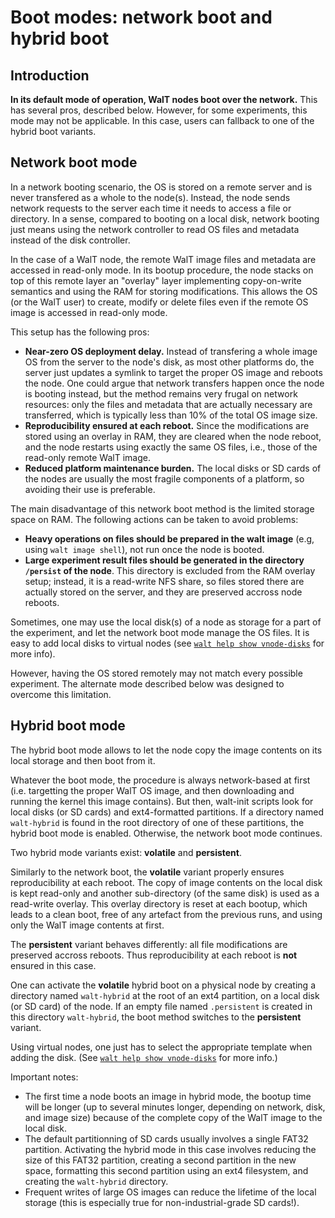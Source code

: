 
# Boot modes: network boot and hybrid boot

## Introduction

**In its default mode of operation, WalT nodes boot over the network.**
This has several pros, described below. However, for some experiments, this mode
may not be applicable.
In this case, users can fallback to one of the hybrid boot variants.


## Network boot mode

In a network booting scenario, the OS is stored on a remote server and is never
transfered as a whole to the node(s). Instead, the node sends network requests
to the server each time it needs to access a file or directory. In a sense, compared
to booting on a local disk, network booting just means using the network controller
to read OS files and metadata instead of the disk controller.

In the case of a WalT node, the remote WalT image files and metadata are accessed in
read-only mode. In its bootup procedure, the node stacks on top of this remote layer
an "overlay" layer implementing copy-on-write semantics and using the RAM for storing
modifications. This allows the OS (or the WalT user) to create, modify or delete
files even if the remote OS image is accessed in read-only mode.

This setup has the following pros:
* **Near-zero OS deployment delay.** Instead of transfering a whole image OS from
  the server to the node's disk, as most other platforms do, the server just updates
  a symlink to target the proper OS image and reboots the node. One could argue that
  network transfers happen once the node is booting instead, but the method remains
  very frugal on network resources: only the files and metadata that are actually
  necessary are transferred, which is typically less than 10% of the total OS image
  size.
* **Reproducibility ensured at each reboot.** Since the modifications are stored
  using an overlay in RAM, they are cleared when the node reboot, and the node
  restarts using exactly the same OS files, i.e., those of the read-only remote
  WalT image.
* **Reduced platform maintenance burden.** The local disks or SD cards of the nodes
  are usually the most fragile components of a platform, so avoiding their use is
  preferable.

The main disadvantage of this network boot method is the limited storage space on RAM.
The following actions can be taken to avoid problems:
* **Heavy operations on files should be prepared in the walt image** (e.g, using
  `walt image shell`), not run once the node is booted.
* **Large experiment result files should be generated in the directory `/persist` of
  the node**. This directory is excluded from the RAM overlay setup; instead, it is
  a read-write NFS share, so files stored there are actually stored on the server,
  and they are preserved accross node reboots.

Sometimes, one may use the local disk(s) of a node as storage for a part of the
experiment, and let the network boot mode manage the OS files. It is easy to add
local disks to virtual nodes (see [`walt help show vnode-disks`](vnode-disks.md)
for more info).

However, having the OS stored remotely may not match every possible experiment.
The alternate mode described below was designed to overcome this limitation.


## Hybrid boot mode

The hybrid boot mode allows to let the node copy the image contents on its local
storage and then boot from it.

Whatever the boot mode, the procedure is always network-based at first (i.e.
targetting the proper WalT OS image, and then downloading and running the kernel
this image contains).
But then, walt-init scripts look for local disks (or SD cards) and ext4-formatted
partitions. If a directory named `walt-hybrid` is found in the root directory of
one of these partitions, the hybrid boot mode is enabled. Otherwise, the network
boot mode continues.

Two hybrid mode variants exist: **volatile** and **persistent**.

Similarly to the network boot, the **volatile** variant properly ensures
reproducibility at each reboot. The copy of image contents on the local disk is
kept read-only and another sub-directory (of the same disk) is used as a
read-write overlay. This overlay directory is reset at each bootup, which leads
to a clean boot, free of any artefact from the previous runs, and using only the
WalT image contents at first.

The **persistent** variant behaves differently: all file modifications are
preserved accross reboots. Thus reproducibility at each reboot is **not** ensured
in this case.

One can activate the **volatile** hybrid boot on a physical node by creating a
directory named `walt-hybrid` at the root of an ext4 partition, on a local disk
(or SD card) of the node. If an empty file named `.persistent` is created in this
directory `walt-hybrid`, the boot method switches to the **persistent** variant.

Using virtual nodes, one just has to select the appropriate template when adding
the disk. (See [`walt help show vnode-disks`](vnode-disks.md) for more info.)

Important notes:
* The first time a node boots an image in hybrid mode, the bootup time will be
  longer (up to several minutes longer, depending on network, disk, and image size)
  because of the complete copy of the WalT image to the local disk.
* The default partitionning of SD cards usually involves a single FAT32 partition.
  Activating the hybrid mode in this case involves reducing the size of this FAT32
  partition, creating a second partition in the new space, formatting this second
  partition using an ext4 filesystem, and creating the `walt-hybrid` directory.
* Frequent writes of large OS images can reduce the lifetime of the local storage
  (this is especially true for non-industrial-grade SD cards!).

